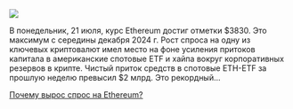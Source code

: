 <!--2025-07-24 14:00:25-->
<div class="yb">
  <div class="rss habr"><img src="https://habrastorage.org/getpro/habr/upload_files/28a/b3f/a3e/28ab3fa3e14259a55982d8e2da5638f1.png" /><p>В понедельник, 21 июля, курс Ethereum достиг отметки $3830. Это максимум с середины декабря 2024 г. Рост спроса на одну из ключевых криптовалют имел место на фоне усиления притоков капитала в американские спотовые ETF и хайпа вокруг корпоративных резервов в крипте. Чистый приток средств в спотовые ETH-ETF за прошлую неделю превысил $2 млрд. Это рекордный... <p class="titl"><a href="https://habr.com/ru/companies/finam_broker/news/930796/?utm_source=habrahabr&utm_medium=rss&utm_campaign=930796">Почему вырос спрос на Ethereum?</a></p></div>
</div>
